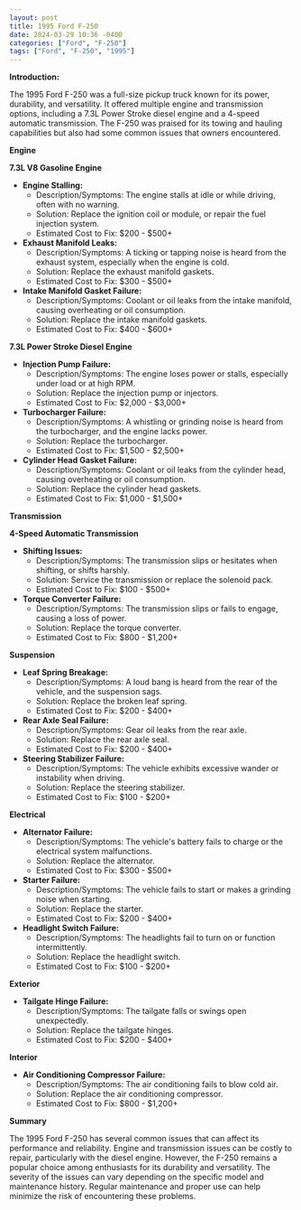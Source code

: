 ```yaml
---
layout: post
title: 1995 Ford F-250
date: 2024-03-29 10:36 -0400
categories: ["Ford", "F-250"]
tags: ["Ford", "F-250", "1995"]
---
```

**Introduction:**

The 1995 Ford F-250 was a full-size pickup truck known for its power, durability, and versatility. It offered multiple engine and transmission options, including a 7.3L Power Stroke diesel engine and a 4-speed automatic transmission. The F-250 was praised for its towing and hauling capabilities but also had some common issues that owners encountered.

**Engine**

**7.3L V8 Gasoline Engine**

* **Engine Stalling:**
    * Description/Symptoms: The engine stalls at idle or while driving, often with no warning.
    * Solution: Replace the ignition coil or module, or repair the fuel injection system.
    * Estimated Cost to Fix: $200 - $500+
* **Exhaust Manifold Leaks:**
    * Description/Symptoms: A ticking or tapping noise is heard from the exhaust system, especially when the engine is cold.
    * Solution: Replace the exhaust manifold gaskets.
    * Estimated Cost to Fix: $300 - $500+
* **Intake Manifold Gasket Failure:**
    * Description/Symptoms: Coolant or oil leaks from the intake manifold, causing overheating or oil consumption.
    * Solution: Replace the intake manifold gaskets.
    * Estimated Cost to Fix: $400 - $600+

**7.3L Power Stroke Diesel Engine**

* **Injection Pump Failure:**
    * Description/Symptoms: The engine loses power or stalls, especially under load or at high RPM.
    * Solution: Replace the injection pump or injectors.
    * Estimated Cost to Fix: $2,000 - $3,000+
* **Turbocharger Failure:**
    * Description/Symptoms: A whistling or grinding noise is heard from the turbocharger, and the engine lacks power.
    * Solution: Replace the turbocharger.
    * Estimated Cost to Fix: $1,500 - $2,500+
* **Cylinder Head Gasket Failure:**
    * Description/Symptoms: Coolant or oil leaks from the cylinder head, causing overheating or oil consumption.
    * Solution: Replace the cylinder head gaskets.
    * Estimated Cost to Fix: $1,000 - $1,500+

**Transmission**

**4-Speed Automatic Transmission**

* **Shifting Issues:**
    * Description/Symptoms: The transmission slips or hesitates when shifting, or shifts harshly.
    * Solution: Service the transmission or replace the solenoid pack.
    * Estimated Cost to Fix: $100 - $500+
* **Torque Converter Failure:**
    * Description/Symptoms: The transmission slips or fails to engage, causing a loss of power.
    * Solution: Replace the torque converter.
    * Estimated Cost to Fix: $800 - $1,200+

**Suspension**

* **Leaf Spring Breakage:**
    * Description/Symptoms: A loud bang is heard from the rear of the vehicle, and the suspension sags.
    * Solution: Replace the broken leaf spring.
    * Estimated Cost to Fix: $200 - $400+
* **Rear Axle Seal Failure:**
    * Description/Symptoms: Gear oil leaks from the rear axle.
    * Solution: Replace the rear axle seal.
    * Estimated Cost to Fix: $200 - $400+
* **Steering Stabilizer Failure:**
    * Description/Symptoms: The vehicle exhibits excessive wander or instability when driving.
    * Solution: Replace the steering stabilizer.
    * Estimated Cost to Fix: $100 - $200+

**Electrical**

* **Alternator Failure:**
    * Description/Symptoms: The vehicle's battery fails to charge or the electrical system malfunctions.
    * Solution: Replace the alternator.
    * Estimated Cost to Fix: $300 - $500+
* **Starter Failure:**
    * Description/Symptoms: The vehicle fails to start or makes a grinding noise when starting.
    * Solution: Replace the starter.
    * Estimated Cost to Fix: $200 - $400+
* **Headlight Switch Failure:**
    * Description/Symptoms: The headlights fail to turn on or function intermittently.
    * Solution: Replace the headlight switch.
    * Estimated Cost to Fix: $100 - $200+

**Exterior**

* **Tailgate Hinge Failure:**
    * Description/Symptoms: The tailgate falls or swings open unexpectedly.
    * Solution: Replace the tailgate hinges.
    * Estimated Cost to Fix: $200 - $400+

**Interior**

* **Air Conditioning Compressor Failure:**
    * Description/Symptoms: The air conditioning fails to blow cold air.
    * Solution: Replace the air conditioning compressor.
    * Estimated Cost to Fix: $800 - $1,200+

**Summary**

The 1995 Ford F-250 has several common issues that can affect its performance and reliability. Engine and transmission issues can be costly to repair, particularly with the diesel engine. However, the F-250 remains a popular choice among enthusiasts for its durability and versatility. The severity of the issues can vary depending on the specific model and maintenance history. Regular maintenance and proper use can help minimize the risk of encountering these problems.
